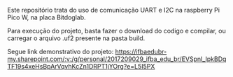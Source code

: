 Este repositório trata do uso de comunicação UART e I2C na raspberry Pi Pico W, na placa Bitdoglab.

Para execução do projeto, basta fazer o download do codigo e compilar, ou carregar o arquivo .uf2 presente na pasta build. 

Segue link demonstrativo do projeto: https://ifbaedubr-my.sharepoint.com/:v:/g/personal/2017209029_ifba_edu_br/EVSpnl_IpkBDqTF19s4xeHsBpArVqvhKcZn1DRPT1jYOrg?e=L5I5PX
